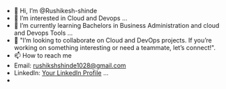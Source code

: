 - 👋 Hi, I’m @Rushikesh-shinde
- 👀 I’m interested in Cloud and Devops ...
- 🌱 I’m currently learning Bachelors in Business Administration and cloud and Devops Tools   ...
- 💞️ "I’m looking to collaborate on Cloud and DevOps projects. If you’re working on something interesting or need a teammate, let’s connect!".
- 📫 How to reach me
- Email: rushikshshinde1028@gmail.com 
- LinkedIn: [Your LinkedIn Profile](https://linkedin.com/in/rushikesh-shinde-34b867225) ...
- 

<!---
Rushikesh-shinde2004/Rushikesh-shinde2004 is a ✨ special ✨ repository because its `README.md` (this file) appears on your GitHub profile.
You can click the Preview link to take a look at your changes.
--->
